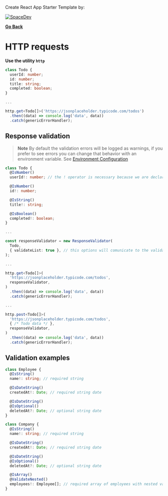 Create React App Starter Template by:

[![SpaceDev](https://uploads-ssl.webflow.com/61e097dd988731696768be21/62042f55a072ef02ab1d11a2_logo%20del%20mismo%20taman%CC%83o%20que%20el%20texto.svg)](https://www.spacedev.io/)

**[Go Back](../README.md)**

# HTTP requests

**Use the utility `http`**

```typescript
class Todo {
  userId: number;
  id: number;
  title: string;
  completed: boolean;
}

...

http.get<Todo[]>('https://jsonplaceholder.typicode.com/todos')
  .then((data) => console.log('data', data))
  .catch(genericErrorHandler);
```

## Response validation

> **Note** By default the validation errors will be logged as warnings, if you prefer to see errors you can change that behavior with an environment variable. See [Environment Configuration](#environment-configuration)

```typescript
class Todo {
  @IsNumber()
  userId!: number; // the ! operator is necessary because we are declaring uninitialized variables

  @IsNumber()
  id!: number;

  @IsString()
  title!: string;

  @IsBoolean()
  completed!: boolean;
}

...

const responseValidator = new ResponseValidator(
  Todo,
  { validateList: true }, // this options will comunicate to the validation process that the  validations should be done over a list of objects with type Todo. If the response only returns a single object omit the option.
);

...

http.get<Todo[]>(
  'https://jsonplaceholder.typicode.com/todos',
  responseValidator,
)
  .then((data) => console.log('data', data))
  .catch(genericErrorHandler);

...

http.post<Todo[]>(
  'https://jsonplaceholder.typicode.com/todos',
  { /* Todo data */ },
  responseValidator,
)
  .then((data) => console.log('data', data))
  .catch(genericErrorHandler);
```

## Validation examples

```typescript
class Employee {
  @IsString()
  name!: string; // required string

  @IsDateString()
  createdAt!: Date; // required string date

  @IsDateString()
  @IsOptional()
  deletedAt?: Date; // optional string date
}

class Company {
  @IsString()
  name!: string; // required string

  @IsDateString()
  createdAt!: Date; // required string date

  @IsDateString()
  @IsOptional()
  deletedAt?: Date; // optional string date

  @IsArray()
  @ValidateNested()
  employees!: Employee[]; // required array of employees with nested validation to make sure all items are compliant
}
```
